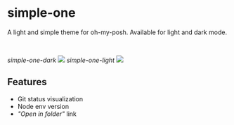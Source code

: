 # simple-one

A light and simple theme for oh-my-posh. Available for light and dark mode.

<br />

_simple-one-dark_
<img src="https://i.imgur.com/WBd71ot.png" />
_simple-one-light_
<img src="https://i.imgur.com/0GrJebg.png" />

## Features
 - Git status visualization
 - Node env version
 - _"Open in folder"_ link

